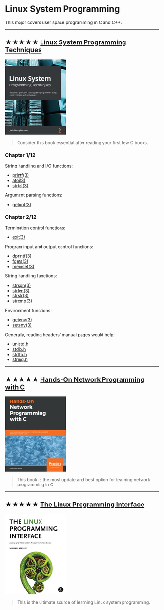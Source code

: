 # Linux System Programming

This major covers user space programming in C and C++.

- - -

## ★★★★★ [Linux System Programming Techniques](https://www.amazon.com/Linux-System-Programming-Techniques-proficient/dp/1789951283)
<img alt="9781789951288" src="covers/9781789951288.jpg" width="200"/>

> Consider this book essential after reading your first few C books.

### Chapter 1/12

String handling and I/O functions:

* [printf(3)](https://manpages.org/printf/3)
* [atoi(3)](https://manpages.org/atoi/3)
* [strtol(3)](https://manpages.org/strtol/3)

Argument parsing functions:

* [getopt(3)](https://manpages.org/getopt/3)

### Chapter 2/12

Termination control functions:

* [exit(3)](https://manpages.org/exit/3)

Program input and output control functions:

* [dprintf(3)](https://manpages.org/dprintf/3)
* [fgets(3)](https://manpages.org/fgets/3)
* [memset(3)](https://manpages.org/memset/3)

String handling functions:

* [strspn(3)](https://manpages.org/strspn/3)
* [strlen(3)](https://manpages.org/strlen/3)
* [strstr(3)](https://manpages.org/strstr/3)
* [strcmp(3)](https://manpages.org/strcmp/3)

Environment functions:

* [getenv(3)](https://manpages.org/getenv/3)
* [setenv(3)](https://manpages.org/setenv/3)

Generally, reading headers' manual pages would help:

* [unistd.h](https://manpages.org/unistdh)
* [stdio.h](https://manpages.org/stdioh)
* [stdlib.h](https://manpages.org/stdlibh)
* [string.h](https://manpages.org/stringh)

- - -

## ★★★★★ [Hands-On Network Programming with C](https://www.amazon.com/Hands-Network-Programming-programming-optimized/dp/1789349869/ref=mp_s_a_1_1?crid=1TNWEFU77MLI9&keywords=network+Programming+in+c&qid=1656491085&sprefix=network+programming+in+%2Caps%2C1749&sr=8-1)
<img alt="9781789349863" src="covers/9781789349863.jpg" width="200"/>

> This book is the most update and best option for learning network programming in C.

- - -

## ★★★★★ [The Linux Programming Interface](https://www.amazon.com/Linux-Programming-Interface-System-Handbook/dp/1593272200/ref=mp_s_a_1_1?keywords=the+Linux+programming+interface&qid=1656499287&sr=8-1)
<img alt="9781593272203" src="covers/9781593272203.jpg" width="200"/>

> This is the ultimate source of learning Linux system programming.

